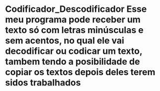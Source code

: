 # Codificador_Descodificador Esse meu programa pode receber um texto só com letras minúsculas e sem acentos, no qual ele vai decodificar ou codicar um texto, tambem tendo a posibilidade de copiar os textos depois deles terem sidos trabalhados

